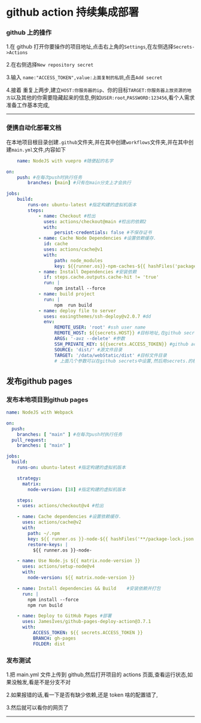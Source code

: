 # github action 持续集成部署
### github 上的操作

1.在 github 打开你要操作的项目地址,点击右上角的`Settings`,在左侧选择`Secrets->Actions`

2.在右侧选择`New repository secret`

3.输入 `name:"ACCESS_TOKEN",value:上面复制的私钥`,点击`Add secret`

4.接着 重复上两步,建立`HOST:你服务器的ip`、你的目标`TARGET:你服务器上放资源的地方`以及其他的你需要隐藏起来的信息,例如`USER:root`,`PASSWORD:123456`,看个人需求
准备工作基本完成,

---

### 便携自动化部署文档

在本地项目根目录创建`.github`文件夹,并在其中创建`workflows`文件夹,并在其中创建`main.yml`文件,内容如下

```yaml
    name: NodeJS with vuepro #随便起的名字

on:
    push: #在每次push时执行任务
        branches: [main] #只有在main分支上才会执行

jobs:
    build:
        runs-on: ubuntu-latest #指定构建的虚拟机版本
        steps:
            - name: Checkout #检出
              uses: actions/checkout@main #检出的依赖2
              with:
                  persist-credentials: false #不保存证书
            - name: Cache Node Dependencies #设置依赖缓存.
              id: cache
              uses: actions/cache@v1
              with:
                  path: node_modules
                  key: ${{runner.os}}-npm-caches-${{ hashFiles('package-lock.json')}}
            - name: Install Dependencies #安装依赖
              if: steps.cache.outputs.cache-hit != 'true'
              run: |
                  npm install --force
            - name: build project
              run: |
                  npm  run build
            - name: deploy file to server
              uses: easingthemes/ssh-deploy@v2.0.7 #dd
              env:
                  REMOTE_USER: 'root' #ssh user name
                  REMOTE_HOST: ${{secrets.HOST}} #目标地址,在github secrets中设置
                  ARGS: '-avz --delete' #参数
                  SSH_PRIVATE_KEY: ${{secrets.ACCESS_TOKEN}} #github access token
                  SOURCE: 'dist/' #源文件目录
                  TARGET: '/data/webStatic/dist' #目标文件目录
                  # 上面几个参数可以在github secrets中设置,然后用secrets.的模式引用
```
## 发布github pages
### 发布本地项目到github pages
```yml
name: NodeJS with Webpack

on:
  push:
    branches: [ "main" ] #在每次push时执行任务
  pull_request:
    branches: [ "main" ]

jobs:
  build:
    runs-on: ubuntu-latest #指定构建的虚拟机版本

    strategy:
      matrix:
        node-version: [18] #指定构建的虚拟机版本

    steps:
    - uses: actions/checkout@v4 #检出

    - name: Cache dependencies #设置依赖缓存.
      uses: actions/cache@v2
      with:
        path: ~/.npm
        key: ${{ runner.os }}-node-${{ hashFiles('**/package-lock.json') }}
        restore-keys: |
          ${{ runner.os }}-node-

    - name: Use Node.js ${{ matrix.node-version }}
      uses: actions/setup-node@v4
      with:
        node-version: ${{ matrix.node-version }}

    - name: Install dependencies && Build    #安装依赖并打包
      run: |
        npm install --force
        npm run build

    - name: Deploy to GitHub Pages #部署
      uses: JamesIves/github-pages-deploy-action@3.7.1
      with:
          ACCESS_TOKEN: ${{ secrets.ACCESS_TOKEN }}
          BRANCH: gh-pages
          FOLDER: dist

```
### 发布测试

1.把 main.yml 文件上传到 github,然后打开项目的 actions 页面,查看运行状态,如果没触发,看是不是分支不对

2.如果报错的话,看一下是否有缺少依赖,还是 token 啥的配置错了,

3.然后就可以看你的网页了

---